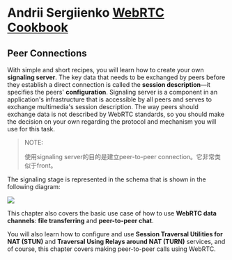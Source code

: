 # Andrii Sergiienko [**WebRTC Cookbook**](http://subnets.ru/books/webrtc-cookbook-andrii-sergiienko.pdf)



## **Peer Connections**

With simple and short recipes, you will learn how to create your own **signaling server**. The key data that needs to be exchanged by peers before they establish a direct connection is called the **session description**—it specifies the peers' **configuration**. Signaling server is a component in an application's infrastructure that is accessible by all peers and serves to exchange multimedia's session description. The way peers should exchange data is not described by WebRTC standards, so you should make the decision on your own regarding the protocol and mechanism you will use for this task.

> NOTE:
>
> 使用signaling server的目的是建立peer-to-peer connection。它非常类似于front。



The signaling stage is represented in the schema that is shown in the following diagram:

![](/Users/dengkai01/github/audio-video/docs/Software/WebRTC/book-WebRTC-Cookbook/signing-server.jpg)



This chapter also covers the basic use case of how to use **WebRTC data channels**: **file transferring** and **peer-to-peer chat**.

You will also learn how to configure and use **Session Traversal Utilities for NAT (STUN)** and **Traversal Using Relays around NAT (TURN)** services, and of course, this chapter covers making peer-to-peer calls using WebRTC.

